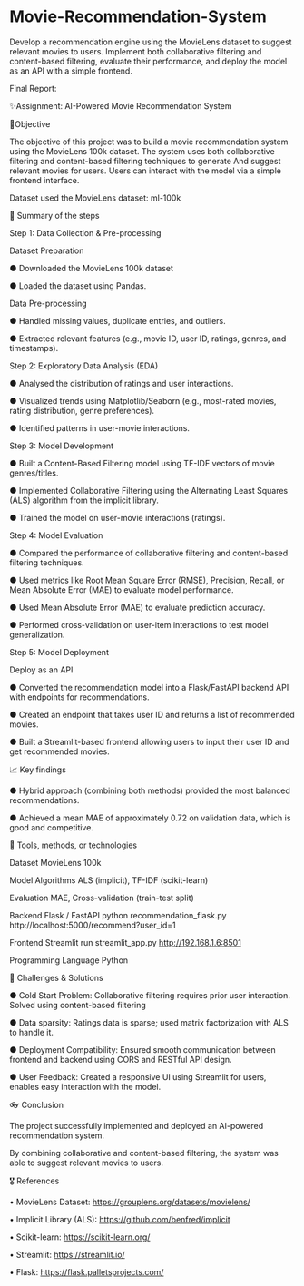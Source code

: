 # Movie-Recommendation-System
Develop a recommendation engine using the MovieLens dataset to suggest relevant movies to users. Implement both collaborative filtering and content-based filtering, evaluate their performance, and deploy the model as an API with a simple frontend.

Final Report:

✨Assignment: AI-Powered Movie Recommendation System

📌Objective

The objective of this project was to build a movie recommendation system using the MovieLens 100k dataset. 
The system uses both collaborative filtering and content-based filtering techniques to generate 
And suggest relevant movies for users. Users can interact with the model via a simple frontend interface.

Dataset used the MovieLens dataset: ml-100k

🧭 Summary of the steps

Step 1: Data Collection & Pre-processing

Dataset Preparation

● Downloaded the MovieLens 100k dataset

● Loaded the dataset using Pandas. 


Data Pre-processing

● Handled missing values, duplicate entries, and outliers. 

● Extracted relevant features (e.g., movie ID, user ID, ratings, genres, and timestamps). 



Step 2: Exploratory Data Analysis (EDA)

● Analysed the distribution of ratings and user interactions.
 
● Visualized trends using Matplotlib/Seaborn (e.g., most-rated movies, rating distribution, genre preferences). 

● Identified patterns in user-movie interactions. 


Step 3: Model Development

● Built a Content-Based Filtering model using TF-IDF vectors of movie genres/titles.

● Implemented Collaborative Filtering using the Alternating Least Squares (ALS) algorithm from the implicit library.

● Trained the model on user-movie interactions (ratings). 


Step 4: Model Evaluation

● Compared the performance of collaborative filtering and content-based filtering techniques. 

● Used metrics like Root Mean Square Error (RMSE), Precision, Recall, or Mean Absolute Error (MAE) to evaluate model performance. 

● Used Mean Absolute Error (MAE) to evaluate prediction accuracy.

● Performed cross-validation on user-item interactions to test model generalization.


Step 5: Model Deployment

Deploy as an API

● Converted the recommendation model into a Flask/FastAPI backend API with endpoints for recommendations.

● Created an endpoint that takes user ID and returns a list of recommended movies. 

● Built a Streamlit-based frontend allowing users to input their user ID and get recommended movies.


📈  Key findings 

● Hybrid approach (combining both methods) provided the most balanced recommendations.

● Achieved a mean MAE of approximately 0.72 on validation data, which is good and competitive.


🔧 Tools, methods, or technologies 

Dataset
MovieLens 100k

Model Algorithms
ALS (implicit), TF-IDF (scikit-learn)

Evaluation
MAE, Cross-validation (train-test split)

Backend
Flask / FastAPI
python recommendation_flask.py
http://localhost:5000/recommend?user_id=1

Frontend 
Streamlit 
run streamlit_app.py
http://192.168.1.6:8501

Programming Language
Python

🧗 Challenges & Solutions

● Cold Start Problem: Collaborative filtering requires prior user interaction. Solved using content-based filtering

● Data sparsity: Ratings data is sparse; used matrix factorization with ALS to handle it.

● Deployment Compatibility: Ensured smooth communication between frontend and backend using CORS and RESTful API design.

● User Feedback: Created a responsive UI using Streamlit for users, enables easy interaction with the model.

👓 Conclusion 

The project successfully implemented and deployed an AI-powered recommendation system. 

By combining collaborative and content-based filtering, the system was able to suggest relevant movies to users. 


🎖 References

•	MovieLens Dataset: https://grouplens.org/datasets/movielens/

•	Implicit Library (ALS): https://github.com/benfred/implicit

•	Scikit-learn: https://scikit-learn.org/

•	Streamlit: https://streamlit.io/

•	Flask: https://flask.palletsprojects.com/



